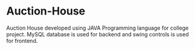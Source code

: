 # Auction-House
Auction House developed using JAVA Programming language for college project. MySQL database is used for backend and swing controls is used for frontend.
